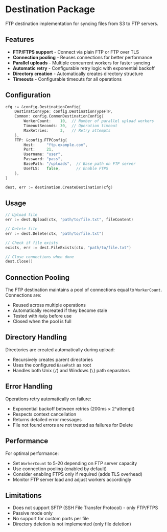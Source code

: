# Destination Package

FTP destination implementation for syncing files from S3 to FTP servers.

## Features

- **FTP/FTPS support** - Connect via plain FTP or FTP over TLS
- **Connection pooling** - Reuses connections for better performance
- **Parallel uploads** - Multiple concurrent workers for faster syncing
- **Automatic retry** - Configurable retry logic with exponential backoff
- **Directory creation** - Automatically creates directory structure
- **Timeouts** - Configurable timeouts for all operations

## Configuration

```go
cfg := &config.DestinationConfig{
    DestinationType: config.DestinationTypeFTP,
    Common: config.CommonDestinationConfig{
        WorkerCount:    10,  // Number of parallel upload workers
        TimeoutSeconds: 30,  // Operation timeout
        MaxRetries:     3,   // Retry attempts
    },
    FTP: &config.FTPConfig{
        Host:     "ftp.example.com",
        Port:     21,
        Username: "user",
        Password: "pass",
        BasePath: "/uploads",  // Base path on FTP server
        UseTLS:   false,       // Enable FTPS
    },
}

dest, err := destination.CreateDestination(cfg)
```

## Usage

```go
// Upload file
err := dest.Upload(ctx, "path/to/file.txt", fileContent)

// Delete file
err := dest.Delete(ctx, "path/to/file.txt")

// Check if file exists
exists, err := dest.FileExists(ctx, "path/to/file.txt")

// Close connections when done
dest.Close()
```

## Connection Pooling

The FTP destination maintains a pool of connections equal to `WorkerCount`. Connections are:
- Reused across multiple operations
- Automatically recreated if they become stale
- Tested with `NoOp` before use
- Closed when the pool is full

## Directory Handling

Directories are created automatically during upload:
- Recursively creates parent directories
- Uses the configured `BasePath` as root
- Handles both Unix (`/`) and Windows (`\`) path separators

## Error Handling

Operations retry automatically on failure:
- Exponential backoff between retries (200ms × 2^attempt)
- Respects context cancellation
- Returns detailed error messages
- File not found errors are not treated as failures for Delete

## Performance

For optimal performance:
- Set `WorkerCount` to 5-20 depending on FTP server capacity
- Use connection pooling (enabled by default)
- Consider enabling FTPS only if required (adds TLS overhead)
- Monitor FTP server load and adjust workers accordingly

## Limitations

- Does not support SFTP (SSH File Transfer Protocol) - only FTP/FTPS
- Passive mode only
- No support for custom ports per file
- Directory deletion is not implemented (only file deletion)
